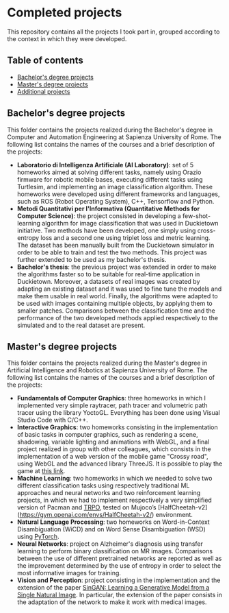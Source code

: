 # Completed projects

This repository contains all the projects I took part in, grouped according to the context in which they were developed.

## Table of contents
* [Bachelor's degree projects](#Bachelor's_degree_projects)
* [Master's degree projects](#Master's_degree_projects)
* [Additional projects](#Additional_projects)

## Bachelor's degree projects
This folder contains the projects realized during the Bachelor's degree in Computer and Automation Engineering at Sapienza University of Rome. The following list contains the names of the courses and a brief description of the projects:

* **Laboratorio di Intelligenza Artificiale (AI Laboratory)**: set of 5 homeworks aimed at solving different tasks, namely using Orazio firmware for robotic mobile bases, executing different tasks using Turtlesim, and implementing an image classification algorithm. These homeworks were developed using different frameworks and languages, such as ROS (Robot Operating System), C++, Tensorflow and Python.
* **Metodi Quantitativi per l'Informativa (Quantitative Methods for Computer Science)**: the project consisted in developing a few-shot-learning algorithm for image classification that was used in Duckietown initiative. Two methods have been developed, one simply using cross-entropy loss and a second one using triplet loss and metric learning. The dataset has been manually built from the Duckietown simulator in order to be able to train and test the two methods. This project was further extended to be used as my bachelor's thesis.
* **Bachelor's thesis**: the previous project was extended in order to make the algorithms faster so to be suitable for real-time application in Duckietown. Moreover, a datasets of real images was created by adapting an existing dataset and it was used to fine tune the models and make them usable in real world. Finally, the algorithms were adapted to be used with images containing multiple objects, by applying them to smaller patches. Comparisons between the classification time and the performance of the two developed methods applied respectively to the simulated and to the real dataset are present.

## Master's degree projects
This folder contains the projects realized during the Master's degree in Artificial Intelligence and Robotics at Sapienza University of Rome. The following list contains the names of the courses and a brief description of the projects:

* **Fundamentals of Computer Graphics**: three homeworks in which I implemented very simple raytracer, path tracer and volumetric path tracer using the library YoctoGL. Everything has been done using Visual Studio Code with C/C++.
* **Interactive Graphics**: two homeworks consisting in the implementation of basic tasks in computer graphics, such as rendering a scene, shadowing, variable lighting and animations with WebGL, and a final project realized in group with other colleagues, which consists in the implementation of a web version of the mobile game "Crossy road", using WebGL and the advanced library ThreeJS. It is possible to play the game at [this link](https://sapienzainteractivegraphicscourse.github.io/final-project-mpps-team/main.html).
* **Machine Learning**: two homeworks in which we needed to solve two different classification tasks using respectively traditional ML approaches and neural networks and two reinforcement learning projects, in which we had to implement respectively a very simplified version of Pacman and [TRPO](https://arxiv.org/abs/1502.05477v5), tested on Mujoco’s [HalfCheetah-v2] (https://gym.openai.com/envs/HalfCheetah-v2/) environment.
* **Natural Language Processing**: two homeworks on Word-in-Context Disambiguation (WiCD) and on Word Sense Disambiguation (WSD) using [PyTorch](https://pytorch.org/).
* **Neural Networks**: project on Alzheimer's diagnosis using transfer learning to perform binary classification on MR images. Comparisons between the use of different pretrained networks are reported as well as the improvement determined by the use of entropy in order to select the most informative images for training.
* **Vision and Perception**: project consisting in the implementation and the extension of the paper [SinGAN: Learning a Generative Model from a Single Natural Image](https://arxiv.org/abs/1905.01164). In particular, the extension of the paper consists in the adaptation of the network to make it work with medical images.

